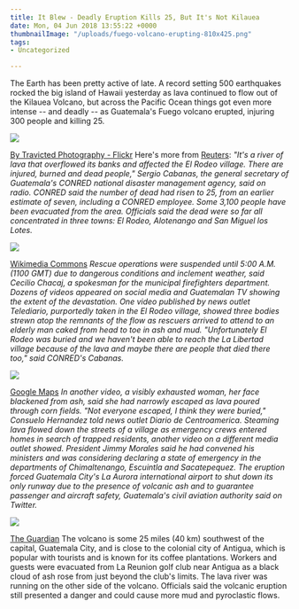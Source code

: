 ```yaml
---
title: It Blew - Deadly Eruption Kills 25, But It's Not Kilauea
date: Mon, 04 Jun 2018 13:55:22 +0000
thumbnailImage: "/uploads/fuego-volcano-erupting-810x425.png"
tags:
- Uncategorized

---
```

The Earth has been pretty active of late. A record setting 500 earthquakes rocked the big island of Hawaii yesterday as lava continued to flow out of the Kilauea Volcano, but across the Pacific Ocean things got even more intense -- and deadly -- as Guatemala's Fuego volcano erupted, injuring 300 people and killing 25. 

![](http://newsattorneys.staging.wpengine.com/wp-content/uploads/2018/06/fuego-volcano-1024x683.jpg) 

[By Travicted Photography - Flickr](https://www.flickr.com/photos/travicted/33571255751) Here's more from [Reuters](http://news.trust.org/item/20180604040604-3vy78): _"It's a river of lava that overflowed its banks and affected the El Rodeo village. There are injured, burned and dead people," Sergio Cabanas, the general secretary of Guatemala's CONRED national disaster management agency, said on radio. CONRED said the number of dead had risen to 25, from an earlier estimate of seven, including a CONRED employee. Some 3,100 people have been evacuated from the area. Officials said the dead were so far all concentrated in three towns: El Rodeo, Alotenango and San Miguel los Lotes._ 

![](http://newsattorneys.staging.wpengine.com/wp-content/uploads/2018/06/fuego-volcano2-1024x768.jpg) 

[Wikimedia Commons](https://commons.wikimedia.org/wiki/File:Fuego_Volcano_in_eruption_2007-11-05.jpg) _Rescue operations were suspended until 5:00 A.M. (1100 GMT) due to dangerous conditions and inclement weather, said Cecilio Chacaj, a spokesman for the municipal firefighters department. Dozens of videos appeared on social media and Guatemalan TV showing the extent of the devastation. One video published by news outlet Telediario, purportedly taken in the El Rodeo village, showed three bodies strewn atop the remnants of the flow as rescuers arrived to attend to an elderly man caked from head to toe in ash and mud. "Unfortunately El Rodeo was buried and we haven't been able to reach the La Libertad village because of the lava and maybe there are people that died there too," said CONRED's Cabanas._ 

![](http://newsattorneys.staging.wpengine.com/wp-content/uploads/2018/06/fuego-volcano-map.jpg) 

[Google Maps](https://www.google.com/maps/@/data=!3m1!4b1!4m3!15m2!1m1!1s%2Fx%2Fsos-ac19d20b8121e1d9) _In another video, a visibly exhausted woman, her face blackened from ash, said she had narrowly escaped as lava poured through corn fields. "Not everyone escaped, I think they were buried," Consuelo Hernandez told news outlet Diario de Centroamerica. Steaming lava flowed down the streets of a village as emergency crews entered homes in search of trapped residents, another video on a different media outlet showed. President Jimmy Morales said he had convened his ministers and was considering declaring a state of emergency in the departments of Chimaltenango, Escuintla and Sacatepequez. The eruption forced Guatemala City's La Aurora international airport to shut down its only runway due to the presence of volcanic ash and to guarantee passenger and aircraft safety, Guatemala's civil aviation authority said on Twitter._ 

![](http://newsattorneys.staging.wpengine.com/wp-content/uploads/2018/06/fuego-volcano-erupting-1024x682.jpg) 

[The Guardian](https://www.theguardian.com/world/gallery/2018/jun/04/guatemalas-fuego-volcano-erupts-in-pictures) The volcano is some 25 miles (40 km) southwest of the capital, Guatemala City, and is close to the colonial city of Antigua, which is popular with tourists and is known for its coffee plantations. Workers and guests were evacuated from La Reunion golf club near Antigua as a black cloud of ash rose from just beyond the club's limits. The lava river was running on the other side of the volcano. Officials said the volcanic eruption still presented a danger and could cause more mud and pyroclastic flows.